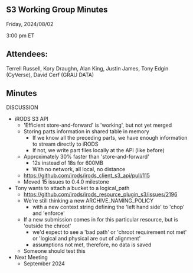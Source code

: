## S3 Working Group Minutes

Friday, 2024/08/02

3:00 pm ET

## Attendees:

Terrell Russell, Kory Draughn, Alan King, Justin James, Tony Edgin (CyVerse), David Cerf (GRAU DATA)

## Minutes

DISCUSSION

 - iRODS S3 API
   - 'Efficient store-and-forward' is 'working', but not yet merged
   - Storing parts information in shared table in memory
     - If we know all the preceding parts, we have enough information to stream directly to iRODS
     - If not, we write part files locally at the API (like before)
   - Approximately 30% faster than 'store-and-forward'
     - 12s instead of 18s for 600MB
     - With no network, all local, no distance
   - https://github.com/irods/irods_client_s3_api/pull/115
   - Moved 15 issues to 0.4.0 milestone
 - Tony wants to attach a bucket to a logical_path
   - https://github.com/irods/irods_resource_plugin_s3/issues/2196
   - We're still thinking a new ARCHIVE_NAMING_POLICY
       - with a new context string defining the 'left hand side' to 'chop' and 'enforce'
   - If a new submission comes in for this particular resource, but is 'outside the chroot'
     - we'd expect to see a 'bad path' or 'chroot requirement not met' or 'logical and physical are out of alignment'
     - assumptions not met, therefore, no data is saved
   - Someone should test this
 - Next Meeting
   - September 2024
